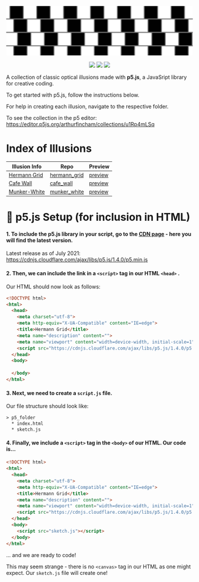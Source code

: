<img src="resources/banner.jpeg">

<div align="center">

![](https://img.shields.io/github/last-commit/arthurfincham/optical_illusions)
![](https://img.shields.io/github/languages/count/arthurfincham/optical_illusions)
![](https://img.shields.io/github/languages/code-size/arthurfincham/optical_illusions)

</div>

A collection of classic optical illusions made with **p5.js**, a JavaSript library for creative coding.

To get started with p5.js, follow the instructions below.

For help in creating each illusion, navigate to the respective folder.

To see the collection in the p5 editor:
https://editor.p5js.org/arthurfincham/collections/u1Rp4mLSq

# Index of Illusions

| Illusion Info                                                                              | Repo                                                                                        | Preview |
| ------------------------------------------------------------------------------------- | ------------------------------------------------------------------------------------------- | ------------------------------------------------------------------------------------------- |
| [Hermann Grid](https://www.illusionsindex.org/i/hermann-grid)                        | [hermann_grid](https://github.com/arthurfincham/optical_illusions/tree/master/hermann_grid) | [preview](https://editor.p5js.org/arthurfincham/sketches/D-3Ty82rT) |
| [Cafe Wall](https://github.com/arthurfincham/optical_illusions/tree/master/cafe_wall) | [cafe_wall](https://github.com/arthurfincham/optical_illusions/tree/master/cafe_wall)       | [preview](https://editor.p5js.org/arthurfincham/sketches/pk0z4QVyN)
| [Munker-White](https://michaelbach.de/ot/lum-white/)                                  | [munker_white](https://github.com/arthurfincham/optical_illusions/tree/master/munker_white) | [preview](https://editor.p5js.org/arthurfincham/sketches/DEx72t7kt) |


# :wrench: p5.js Setup (for inclusion in HTML)
 
#### 1. To include the p5.js library in your script, go to the [**CDN page**](https://cdnjs.com/libraries/p5.js) - here you will find the latest version.

Latest release as of July 2021:
https://cdnjs.cloudflare.com/ajax/libs/p5.js/1.4.0/p5.min.js


#### 2. Then, we can include the link in a ```<script>``` tag in our HTML ```<head>``` .

Our HTML should now look as follows:

``` HTML
<!DOCTYPE html>
<html>
  <head>
    <meta charset="utf-8">
    <meta http-equiv="X-UA-Compatible" content="IE=edge">
    <title>Hermann Grid</title>
    <meta name="description" content="">
    <meta name="viewport" content="width=device-width, initial-scale=1">
    <script src="https://cdnjs.cloudflare.com/ajax/libs/p5.js/1.4.0/p5.min.js"></script>
  </head>
  <body>

  </body>
</html>
```


#### 3. Next, we need to create a ```script.js``` file.

Our file structure should look like:
```
> p5_folder
  * index.html
  * sketch.js
```

#### 4. Finally, we include a ```<script>``` tag in the ```<body>``` of our HTML. Our code is...
``` HTML
<!DOCTYPE html>
<html>
  <head>
    <meta charset="utf-8">
    <meta http-equiv="X-UA-Compatible" content="IE=edge">
    <title>Hermann Grid</title>
    <meta name="description" content="">
    <meta name="viewport" content="width=device-width, initial-scale=1">
    <script src="https://cdnjs.cloudflare.com/ajax/libs/p5.js/1.4.0/p5.min.js"></script>
  </head>
  <body>
    <script src="sketch.js"></script>
  </body>
</html>
```
... and we are ready to code!


This may seem strange - there is no ```<canvas>``` tag in our HTML as one might expect. Our ```sketch.js``` file will create one!

